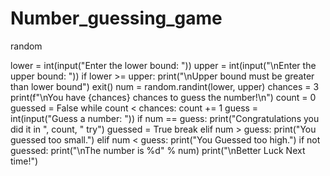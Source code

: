 # Number_guessing_game
random

lower = int(input("Enter the lower bound: "))
upper = int(input("\nEnter the upper bound: "))
if lower >= upper:
    print("\nUpper bound must be greater than lower bound")
    exit()
num = random.randint(lower, upper)
chances = 3
print(f"\nYou have {chances} chances to guess the number!\n")
count = 0
guessed = False
while count < chances:
    count += 1
    guess = int(input("Guess a number: "))
    if num == guess:
        print("Congratulations you did it in ", count, " try")
        guessed = True
        break
    elif num > guess:
        print("You guessed too small.")
    elif num < guess:
        print("You Guessed too high.")
if not guessed:
    print("\nThe number is %d" % num)
    print("\nBetter Luck Next time!")
